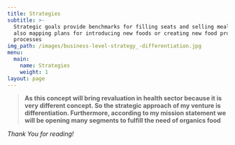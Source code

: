 ```yaml
---
title: Strategies
subtitle: >-
  Strategic goals provide benchmarks for filling seats and selling meals, while
  also mapping plans for introducing new foods or creating new food production
  processes
img_path: /images/business-level-strategy_-differentiation.jpg
menu:
  main:
    name: Strategies
    weight: 1
layout: page
---
```

> **As this concept will bring revaluation in health sector because it is very different concept. So the strategic approach of my venture is differentiation. Furthermore, according to my mission statement we will be opening many segments to fulfill the need of organics food**
>
>  
>
>

_Thank You for reading!_
